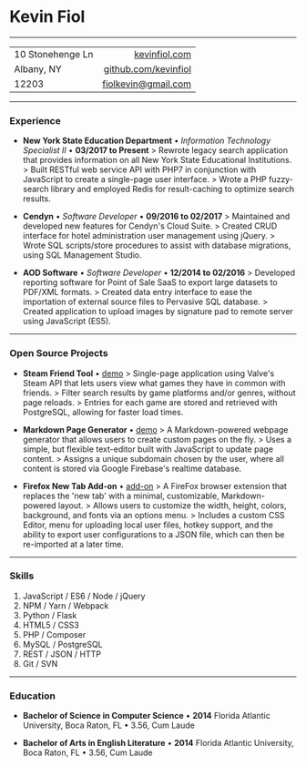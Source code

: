# Kevin Fiol

---

|                   |                                                         |
|-------------------|--------------------------------------------------------:|
| 10 Stonehenge Ln  | [kevinfiol.com](http://www.kevinfiol.com)               |
| Albany, NY        | [github.com/kevinfiol](http://www.github.com/kevinfiol) |
| 12203             | [fiolkevin@gmail.com](mailto:fiolkevin@gmail.com)       |

---

### Experience

* **New York State Education Department** • *Information Technology Specialist II* • __03/2017 to Present__
    \> Rewrote legacy search application that provides information on all New York State Educational Institutions.
    \> Built RESTful web service API with PHP7 in conjunction with JavaScript to create a single-page user interface.
    \> Wrote a PHP fuzzy-search library and employed Redis for result-caching to optimize search results.

* **Cendyn** • *Software Developer* • __09/2016 to 02/2017__
    \> Maintained and developed new features for Cendyn's Cloud Suite.
    \> Created CRUD interface for hotel administration user management using jQuery.
    \> Wrote SQL scripts/store procedures to assist with database migrations, using SQL Management Studio.

* **AOD Software** • *Software Developer* • __12/2014 to 02/2016__
    \> Developed reporting software for Point of Sale SaaS to export large datasets to PDF/XML formats.
    \> Created data entry interface to ease the importation of external source files to Pervasive SQL database.
    \> Created application to upload images by signature pad to remote server using JavaScript (ES5).

---

### Open Source Projects

* **Steam Friend Tool** • [demo](https://kevinfiol.herokuapp.com/steam/)
    \> Single-page application using Valve's Steam API that lets users view what games they have in common with friends.
    \> Filter search results by game platforms and/or genres, without page reloads.
    \> Entries for each game are stored and retrieved with PostgreSQL, allowing for faster load times.

* **Markdown Page Generator** • [demo](https://kevinfiol.herokuapp.com/pages/)
    \> A Markdown-powered webpage generator that allows users to create custom pages on the fly.
    \> Uses a simple, but flexible text-editor built with JavaScript to update page content.
    \> Assigns a unique subdomain chosen by the user, where all content is stored via Google Firebase's realtime database.

* **Firefox New Tab Add-on** • [add-on](https://addons.mozilla.org/en-US/firefox/addon/colm/)
    \> A FireFox browser extension that replaces the 'new tab' with a minimal, customizable, Markdown-powered layout.
    \> Allows users to customize the width, height, colors, background, and fonts via an options menu.
    \> Includes a custom CSS Editor, menu for uploading local user files, hotkey support, and the ability to export user configurations to a JSON file, which can then be re-imported at a later time.

---

### Skills

1. JavaScript / ES6 / Node / jQuery
1. NPM / Yarn / Webpack
1. Python / Flask
1. HTML5 / CSS3
1. PHP / Composer
1. MySQL / PostgreSQL
1. REST / JSON / HTTP
1. Git / SVN

---

### Education

* **Bachelor of Science in Computer Science** • __2014__
    Florida Atlantic University, Boca Raton, FL • 3.56, Cum Laude

* **Bachelor of Arts in English Literature** • __2014__
    Florida Atlantic University, Boca Raton, FL • 3.56, Cum Laude